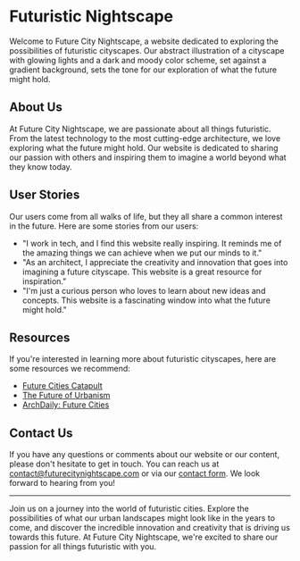<!--font:Montserrat-->

# Futuristic Nightscape

Welcome to Future City Nightscape, a website dedicated to exploring the possibilities of futuristic cityscapes. Our abstract illustration of a cityscape with glowing lights and a dark and moody color scheme, set against a gradient background, sets the tone for our exploration of what the future might hold.

## About Us

At Future City Nightscape, we are passionate about all things futuristic. From the latest technology to the most cutting-edge architecture, we love exploring what the future might hold. Our website is dedicated to sharing our passion with others and inspiring them to imagine a world beyond what they know today.

## User Stories

Our users come from all walks of life, but they all share a common interest in the future. Here are some stories from our users:

- "I work in tech, and I find this website really inspiring. It reminds me of the amazing things we can achieve when we put our minds to it."
- "As an architect, I appreciate the creativity and innovation that goes into imagining a future cityscape. This website is a great resource for inspiration."
- "I'm just a curious person who loves to learn about new ideas and concepts. This website is a fascinating window into what the future might hold."

## Resources

If you're interested in learning more about futuristic cityscapes, here are some resources we recommend:

- [Future Cities Catapult](#)
- [The Future of Urbanism](#)
- [ArchDaily: Future Cities](#)

## Contact Us

If you have any questions or comments about our website or our content, please don't hesitate to get in touch. You can reach us at [contact@futurecitynightscape.com](mailto:contact@futurecitynightscape.com) or via our [contact form](#). We look forward to hearing from you!

---

Join us on a journey into the world of futuristic cities. Explore the possibilities of what our urban landscapes might look like in the years to come, and discover the incredible innovation and creativity that is driving us towards this future. At Future City Nightscape, we're excited to share our passion for all things futuristic with you.

<!--

Write me content for website with wallpaper which alt text is:

"A wallpaper featuring an abstract illustration of a futuristic cityscape, with glowing lights and a dark and moody color scheme, set against a gradient background."

The name/title of the page should not be 1:1 copy of the alt text but rather a real content of the website which is using this wallpaper.

- Use markdown format 
- Start with heading
- Heading should be short and concise
- The content should look like a real website 
- The website should not be about the wallpaper, wallpaper is just a related background
- Heading should be contain work "wallpaper" or "background"
- Include real sections like references, contact, user stories, etc. use things relevant to the page purpose.
- Feel free to use structure like headings, bullets, numbering, blockquotes, paragraphs, horizontal lines, etc.
- You can use formatting like bold or _italic_
- You can include UTF-8 emojis
- Links should be only #hash anchors (and you can refer to the document itself)
- Do not include images


---


# Future City Nightscape - A Moody Wallpaper for Your Desktop Background

Welcome to Future City Nightscape, a website dedicated to exploring the possibilities of futuristic cityscapes. Our wallpaper features an abstract illustration of a cityscape with glowing lights and a dark and moody color scheme, set against a gradient background. This wallpaper is perfect for anyone who wants to add a touch of sci-fi to their desktop background.

## About Us

At Future City Nightscape, we are passionate about all things futuristic. From the latest technology to the most cutting-edge architecture, we love exploring what the future might hold. Our website is dedicated to sharing our passion with others and inspiring them to imagine a world beyond what they know today.

## User Stories

Our users come from all walks of life, but they all share a common interest in the future. Here are some stories from our users:

- "I work in tech, and I love having this wallpaper on my computer. It reminds me of the amazing things we can achieve when we put our minds to it."
- "I'm an artist, and I find this wallpaper really inspiring. The colors and shapes are so unique and creative."
- "I'm a student, and I use this wallpaper to stay motivated. It reminds me that there's always something new and exciting to learn."

## References

If you're interested in learning more about futuristic cityscapes, here are some resources we recommend:

- [Future Cities Catapult](#)
- [The Future of Urbanism](#)
- [ArchDaily: Future Cities](#)

## Contact Us

If you have any questions or comments about our website or our wallpaper, please don't hesitate to get in touch. You can reach us at [contact@futurecitynightscape.com](mailto:contact@futurecitynightscape.com) or via our [contact form](#). We look forward to hearing from you!

---

Add a touch of sci-fi to your desktop background with our moody Future City Nightscape wallpaper. Explore the possibilities of futuristic cityscapes and join our community of like-minded individuals who are passionate about the future.


---


Heading should not include word "wallpaper". The website should not be about the wallpaper itself, wallpaper is just a related background, rewrite whole content.


---


# Future City Nightscape - A Portal to the World of Futuristic Cities

Welcome to Future City Nightscape, a website dedicated to exploring the possibilities of futuristic cityscapes. Our abstract illustration of a cityscape with glowing lights and a dark and moody color scheme, set against a gradient background, sets the tone for our exploration of what the future might hold.

## About Us

At Future City Nightscape, we are passionate about all things futuristic. From the latest technology to the most cutting-edge architecture, we love exploring what the future might hold. Our website is dedicated to sharing our passion with others and inspiring them to imagine a world beyond what they know today.

## User Stories

Our users come from all walks of life, but they all share a common interest in the future. Here are some stories from our users:

- "I work in tech, and I find this website really inspiring. It reminds me of the amazing things we can achieve when we put our minds to it."
- "As an architect, I appreciate the creativity and innovation that goes into imagining a future cityscape. This website is a great resource for inspiration."
- "I'm just a curious person who loves to learn about new ideas and concepts. This website is a fascinating window into what the future might hold."

## Resources

If you're interested in learning more about futuristic cityscapes, here are some resources we recommend:

- [Future Cities Catapult](#)
- [The Future of Urbanism](#)
- [ArchDaily: Future Cities](#)

## Contact Us

If you have any questions or comments about our website or our content, please don't hesitate to get in touch. You can reach us at [contact@futurecitynightscape.com](mailto:contact@futurecitynightscape.com) or via our [contact form](#). We look forward to hearing from you!

---

Join us on a journey into the world of futuristic cities. Explore the possibilities of what our urban landscapes might look like in the years to come, and discover the incredible innovation and creativity that is driving us towards this future. At Future City Nightscape, we're excited to share our passion for all things futuristic with you.

-->

